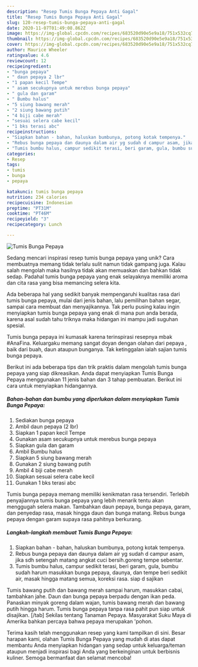 ```yaml
---
description: "Resep Tumis Bunga Pepaya Anti Gagal"
title: "Resep Tumis Bunga Pepaya Anti Gagal"
slug: 120-resep-tumis-bunga-pepaya-anti-gagal
date: 2020-11-07T01:49:08.862Z
image: https://img-global.cpcdn.com/recipes/683520d90e5e9a18/751x532cq70/tumis-bunga-pepaya-foto-resep-utama.jpg
thumbnail: https://img-global.cpcdn.com/recipes/683520d90e5e9a18/751x532cq70/tumis-bunga-pepaya-foto-resep-utama.jpg
cover: https://img-global.cpcdn.com/recipes/683520d90e5e9a18/751x532cq70/tumis-bunga-pepaya-foto-resep-utama.jpg
author: Maurice Wheeler
ratingvalue: 4.6
reviewcount: 12
recipeingredient:
- "bunga pepaya"
- " daun pepaya 2 lbr"
- "1 papan kecil Tempe"
- " asam secukupnya untuk merebus bunga pepaya"
- " gula dan garam"
- " Bumbu halus"
- "5 siung bawang merah"
- "2 siung bawang putih"
- "4 biji cabe merah"
- "sesuai selera cabe kecil"
- "1 bks terasi abc"
recipeinstructions:
- "Siapkan bahan - bahan, haluskan bumbunya, potong kotak tempenya."
- "Rebus bunga pepaya dan daunya dalam air yg sudah d campur asam, jika sdh setengah matang angkat cuci bersih.goreng tempe sebentar."
- "Tumis bumbu halus, campur sedikit terasi, beri garam, gula, bumbu sudah harum masukkan bunga pepaya, daunya, dan tempe beri sedikit air, masak hingga matang semua, koreksi rasa. siap d sajikan"
categories:
- Resep
tags:
- tumis
- bunga
- pepaya

katakunci: tumis bunga pepaya 
nutrition: 234 calories
recipecuisine: Indonesian
preptime: "PT31M"
cooktime: "PT46M"
recipeyield: "3"
recipecategory: Lunch

---
```



![Tumis Bunga Pepaya](https://img-global.cpcdn.com/recipes/683520d90e5e9a18/751x532cq70/tumis-bunga-pepaya-foto-resep-utama.jpg)

Sedang mencari inspirasi resep tumis bunga pepaya yang unik? Cara membuatnya memang tidak terlalu sulit namun tidak gampang juga. Kalau salah mengolah maka hasilnya tidak akan memuaskan dan bahkan tidak sedap. Padahal tumis bunga pepaya yang enak selayaknya memiliki aroma dan cita rasa yang bisa memancing selera kita.

Ada beberapa hal yang sedikit banyak mempengaruhi kualitas rasa dari tumis bunga pepaya, mulai dari jenis bahan, lalu pemilihan bahan segar, sampai cara membuat dan menyajikannya. Tak perlu pusing kalau ingin menyiapkan tumis bunga pepaya yang enak di mana pun anda berada, karena asal sudah tahu triknya maka hidangan ini mampu jadi suguhan spesial.

Tumis bunga pepaya ini kumasak karena terinspirasi resepnya mbak #AnaFina. Keluargaku memang sangat doyan dengan olahan dari pepaya , baik dari buah, daun ataupun bunganya. Tak ketinggalan ialah sajian tumis bunga pepaya.


Berikut ini ada beberapa tips dan trik praktis dalam mengolah tumis bunga pepaya yang siap dikreasikan. Anda dapat menyiapkan Tumis Bunga Pepaya menggunakan 11 jenis bahan dan 3 tahap pembuatan. Berikut ini cara untuk menyiapkan hidangannya.

<!--inarticleads1-->

##### Bahan-bahan dan bumbu yang diperlukan dalam menyiapkan Tumis Bunga Pepaya:

1. Sediakan bunga pepaya
1. Ambil  daun pepaya (2 lbr)
1. Siapkan 1 papan kecil Tempe
1. Gunakan  asam secukupnya untuk merebus bunga pepaya
1. Siapkan  gula dan garam
1. Ambil  Bumbu halus
1. Siapkan 5 siung bawang merah
1. Gunakan 2 siung bawang putih
1. Ambil 4 biji cabe merah
1. Siapkan sesuai selera cabe kecil
1. Gunakan 1 bks terasi abc


Tumis bunga pepaya memang memiliki kenikmatan rasa tersendiri. Terlebih penyajiannya tumis bunga pepaya yang lebih menarik tentu akan menggugah selera makan. Tambahkan daun pepaya, bunga pepaya, garam, dan penyedap rasa, masak hingga daun dan bunga matang. Rebus bunga pepaya dengan garam supaya rasa pahitnya berkurang. 

<!--inarticleads2-->

##### Langkah-langkah membuat Tumis Bunga Pepaya:

1. Siapkan bahan - bahan, haluskan bumbunya, potong kotak tempenya.
1. Rebus bunga pepaya dan daunya dalam air yg sudah d campur asam, jika sdh setengah matang angkat cuci bersih.goreng tempe sebentar.
1. Tumis bumbu halus, campur sedikit terasi, beri garam, gula, bumbu sudah harum masukkan bunga pepaya, daunya, dan tempe beri sedikit air, masak hingga matang semua, koreksi rasa. siap d sajikan


Tumis bawang putih dan bawang merah sampai harum, masukkan cabai, tambahkan jahe. Daun dan bunga pepaya berpadu dengan ikan peda. Panaskan minyak goreng dalam wajan, tumis bawang merah dan bawang putih hingga harum. Tumis bunga pepaya tanpa rasa pahit pun siap untuk disajikan. [/tab] Sekilas tentang Tanaman Pepaya. Masyarakat Suku Maya di Amerika bahkan percaya bahwa pepaya merupakan &#39;pohon. 

Terima kasih telah menggunakan resep yang kami tampilkan di sini. Besar harapan kami, olahan Tumis Bunga Pepaya yang mudah di atas dapat membantu Anda menyiapkan hidangan yang sedap untuk keluarga/teman ataupun menjadi inspirasi bagi Anda yang berkeinginan untuk berbisnis kuliner. Semoga bermanfaat dan selamat mencoba!
